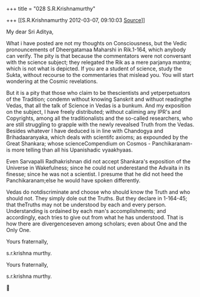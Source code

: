 +++
title = "028 S.R.Krishnamurthy"

+++
[[S.R.Krishnamurthy	2012-03-07, 09:10:03 [Source](https://groups.google.com/g/bvparishat/c/XgnIvVXr-lM)]]



My dear Sri Aditya,



What i have posted are not my thoughts on Consciousness, but the Vedic pronouncements of Dheergatamaa Maharshi in Rik.1-164, which anybody can verify. The pity is that because the commentators were not conversant with the science subject; they relegated the Rik as a mere parjanya mantra; which is not what is depicted. If you are a student of science, study the Sukta, without recourse to the commentaries that mislead you. You will start wondering at the Cosmic revelations.



But it is a pity that those who claim to be thescientists and yetperpetuators of the Tradition; condemn without knowing Sanskrit and withuot readingthe Vedas, that all the talk of Science in Vedas is a bunkum. And my exposition on the subject, I have freely distributed; without caliming any IPR's and Copyrights, among all the traditionalists and the so-called researchers, who are still struggling to grapple with the newly revealsed Truth from the Vedas. Besides whatever I have deduced is in line with Chandogya and Brihadaaranyaka, which deals with scientifc axioms; as expounded by the Great Shankara; whose scienceCompendium on Cosmos - Panchikaranam-is more telling than all his Upanishadic vyaakhyaas.



Even Sarvapalli Radhakrishnan did not accept Shankara's exposition of the Universe in Wakefulness; since he could not underestand the Advaita in its finesse; since he was not a scientist. I presume that he did not heed the Panchikaranam;else he would have spoken differently.



Vedas do notdiscriminate and choose who should know the Truth and who should not. They simply dole out the Truths. But they declare in 1-164-45; that theTruths may not be understood by each and every person. Understanding is ordained by each man's accomplishments; and accordingly, each tries to give out from what he has understood. That is how there are divergenceseven among scholars; even about One and the Only One.



Yours fraternally,

s.r.krishna murthy.



Yours fraternally,

s.r.krishna murthy.  
  




